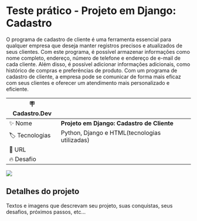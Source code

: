 # Teste prático - Projeto em Django: Cadastro

O programa de cadastro de cliente é uma ferramenta essencial para qualquer empresa que deseja manter registros precisos 
e atualizados de seus clientes. Com este programa, é possível armazenar informações como nome completo, endereço, número
de telefone e endereço de e-mail de cada cliente. Além disso, é possível adicionar informações adicionais, como histórico
de compras e preferências de produto. Com um programa de cadastro de cliente, a empresa pode se comunicar de forma mais 
eficaz com seus clientes e oferecer um atendimento mais personalizado e eficiente.

| :placard: Cadastro.Dev |     |
| -------------  | --- |
| :sparkles: Nome        | **Projeto em Django: Cadastro de Cliente**
| :label: Tecnologias | Python, Django e HTML(tecnologias utilizadas)
| :rocket: URL         | 
| :fire: Desafio     | 

<!-- Inserir imagem com a #vitrinedev ao final do link -->
![](https://encrypted-tbn0.gstatic.com/images?q=tbn:ANd9GcRLokzh45ndwTSUr5Il42b88HdJpvErDNbOdg&usqp=CAU#vitrinedev)

## Detalhes do projeto

Textos e imagens que descrevam seu projeto, suas conquistas, seus desafios, próximos passos, etc...
